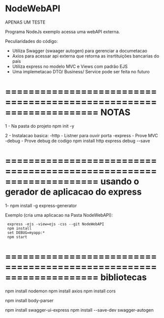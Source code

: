 # NodeWebAPI
APENAS UM TESTE

Programa NodeJs exemplo acessa uma webAPI externa.

Peculiaridades do código:

- Utiliza Swagger (swaager autogen) para gerenciar a documetacao
- Axios para acessar api externa que retorna as insrtituições bancarias do país
- Utiliza express no modelo MVC e Views com padrão EJS
- Uma implemetacao DTO/ Business/ Service pode ser feita no futuro


====================================================================
NOTAS
====================================================================

1 - Na pasta do projeto
	npm init -y

2 - Instalacao basica:
    -http    - Listner para ouvir porta
    -express - Prove MVC
    -debug   - Prove debug de codigo
	npm install http express debug --save


====================================================================
usando o gerador de aplicacao do express
====================================================================
1- npm install -g express-generator

Exemplo (cria uma aplicacao na Pasta NodeWebAPI):

     express -ejs -view=ejs -css --git NodeWebAPI
     npm install
     set DEBUG=myapp:* 
     npm start

====================================================================
bibliotecas
====================================================================

npm install nodemon
npm install axios
npm install cors

npm install body-parser

npm install swagger-ui-express
npm install --save-dev swagger-autogen
